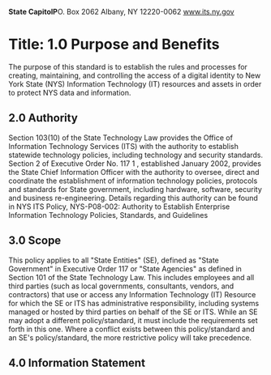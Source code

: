 **State CapitolP**O. Box 2062 Albany, NY 12220-0062 www.its.ny.gov



# Title: **1.0 Purpose and Benefits**

The purpose of this standard is to establish the rules and processes for creating, maintaining, and controlling the access of a digital identity to New York State (NYS) Information Technology (IT) resources and assets in order to protect NYS data and information.

## **$^{ }$2.0 Authority**

Section 103(10) of the State Technology Law provides the Office of Information Technology Services (ITS) with the authority to establish statewide technology policies, including technology and security standards. Section 2 of Executive Order No. 117 1 , established January 2002, provides the State Chief Information Officer with the authority to oversee, direct and coordinate the establishment of information technology policies, protocols and standards for State government, including hardware, software, security and business re-engineering. Details regarding this authority can be found in NYS ITS Policy, NYS-P08-002: Authority to Establish Enterprise Information Technology Policies, Standards, and Guidelines

## **3.0 Scope**

This policy applies to all "State Entities" (SE), defined as "State Government" in Executive Order 117 or "State Agencies" as defined in Section 101 of the State Technology Law. This includes employees and all third parties (such as local governments, consultants, vendors, and contractors) that use or access any Information Technology (IT) Resource for which the SE or ITS has administrative responsibility, including systems managed or hosted by third parties on behalf of the SE or ITS. While an SE may adopt a different policy/standard, it must include the requirements set forth in this one. Where a conflict exists between this policy/standard and an SE's policy/standard, the more restrictive policy will take precedence.

## **4.0 Information Statement**